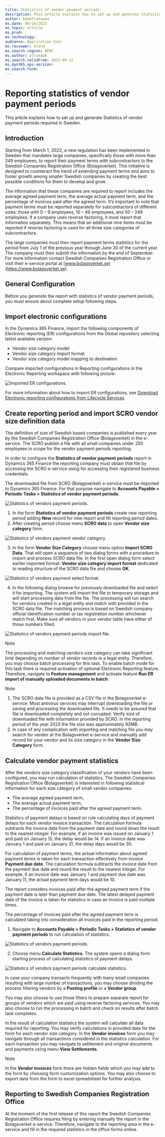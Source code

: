 ```yaml
---
title: Statistics of vendor payment periods
description: This article explains how to set up and generate Statistics of vendor payment periods required in Sweden.
author: AdamTrukawka
ms.date: 08/10/2023
ms.topic: article
ms.prod: 
ms.technology: 
audience: Application User
ms.reviewer: kfend
ms.search.region: APAC
ms.author: atrukawk
ms.search.validFrom: 2023-09-12
ms.dyn365.ops.version: 
ms.search.form: 
---
```


# Reporting statistics of vendor payment periods

This article explains how to set up and generate Statistics of vendor payment periods required in Sweden.

## Introduction

Starting from March 1, 2022, a new regulation has been implemented in Sweden that mandates large companies, specifically those with more than 249 employees, to report their payment terms with subcontractors to the Swedish Companies Registration Office (Bolagsverket). This initiative is designed to counteract the trend of extending payment terms and aims to foster growth among smaller Swedish companies by creating the best possible conditions for them to develop and grow.

The information that these companies are required to report includes the average agreed payment term, the average actual payment term, and the percentage of invoices paid after the agreed term. It’s important to note that payment terms must be reported separately for subcontractors of different sizes: those with 0 – 9 employees, 10 – 49 employees, and 50 – 249 employees. If a company uses reverse factoring, it must report that information separately. This means that an additional nine items must be reported if reverse factoring is used for all three size categories of subcontractors.

The large companies must then report payment terms statistics for the period from July 1 of the previous year through June 30 of the current year. The company must then submit the information by the end of September. For more information contact Swedish Companies Registration Office or visit their e-service portal at [www.bolagsverket.se](https://www.bolagsverket.se).

## General Configuration
Before you generate the report with statistics of vendor payment periods, you must ensure about complete setup following steps. 

## Import electronic configurations
In the Dynamics 365 Finance, import the following components of Electronic reporting (ER) configurations from the Global repository selecting latest available version:
-	Vendor size category model
-	Vendor size category import format 
-	Vendor size category model mapping to destination

Compare imported configurations in Reporting configurations in the Electronic Reporting workspace with following picture:

![Imported ER configurations.](media/emea-swe-pay-period-er-formats.png)

For more information about how to import ER configurations, see [Download Electronic reporting configurations from Lifecycle Services](https://learn.microsoft.com/en-us/dynamics365/fin-ops-core/dev-itpro/analytics/download-electronic-reporting-configuration-lcs)

## Create reporting period and import SCRO vendor size definition data
The definition of size of Swedish based companies is published every year by the Swedish Companies Registration Office (Bolagsverket) in the e-service. The SCRO publish a file with all small companies under 250 employees in scope for the vendor payment periods reporting. 

In order to configure the **Statistics of vendor payment periods** report in Dynamics 365 Finance the reporting company must obtain that file by accessing the SCRO e-service using for accessing their registered business credentials.

The downloaded file from SCRO (Bolagsverket) e-service must be imported to Dynamics 365 Finance. For that purpose navigate to **Accounts Payable > Periodic Tasks > Statistics of vendor payment periods**.

![Statistics of vendors payment periods.](media/emea-swe-pay-period-main.png)

1. In the form **Statistics of vendor payment periods** create new reporting period adding **New** record for new report and fill reporting period dates. 
2. After creating period choose menu **SCRO data** to open **Vendor size category** form.

![Statistics of vendors payment vendor category.](media/emea-swe-pay-period-vend-category.png)

3. In the form **Vendor Size Category** choose menu option **Import SCRO Data**. That will open a sequence of two dialog forms with a procedure to import and process SCRO data file. In the first open dialog form select earlier imported format: **Vendor size category import format** dedicated to reading structure of the SCRO data file and choose **OK**.

![Statistics of vendors payment select format.](media/emea-swe-pay-period-Import-map.png)

4. In the following dialog browse for previously downloaded file and select it for importing. The system will import the file to temporary storage and will start processing data from the file. The processing will run search for vendors created in a legal entity and match with provided in the SCRO data file. The matching process is based on Swedish company official identification number or tax registration number whichever match first. Make sure all vendors in your vendor table have either of those numbers filled.

![Statistics of vendors payment periods import file.](media/emea-swe-pay-period-Import-file.png)

   >[!NOTE]
   > The processing and matching vendors size category can take significant time depending on number of vendor records in a legal entity. Therefore, you may choose batch processing for this task. To enable batch mode for this task there is required activation of optional Electronic Reporting feature. Therefore, navigate to **Feature management** and activate feature **Run ER import of manually uploaded documents in batch**

   >[!NOTE]
   > 1.	The SCRO data file is provided as a CSV file in the Bolagsverket e-service. Most antivirus services may interrupt downloading the file or saving and processing the downloaded file. It needs to be assured that file is downloaded completely and not corrupted. Verify size of downloaded file with information provided by SCRO. In the reporting period of the year 2023 the file size was approximately 92MB.
   > 2.	In case of any complication with importing and matching file you may search for vendor at the Bolagsverket e-service and manually add record for your vendor and its size category in the **Vendor Size Category** form.

## Calculate vendor payment statistics

After the vendors size category classification of your vendors have been configured, you may run calculation of statistics. The Swedish Companies Registration Office (Bolagsverket) is interested in following statistical information for each size category of small vendor companies:
-	The average agreed payment term,
-	The average actual payment term,
-	The percentage of invoices paid after the agreed payment term.

Statistics of payment delays is based on rule calculating days of payment delays for each vendor invoice transaction. The calculation formula subtracts the invoice date from the payment date and round down the result to the nearest integer. For example, if an invoice was issued on January 1 and paid on January 15, the delay would be 14. If an invoice date was January 1 and paid on January 31, the delay days would be 30. 

For calculation of payment terms, the actual information about agreed payment terms is taken for each transaction effectively from invoice **Payment due date**. The calculation formula subtracts the invoice date from the payment due date and round the result to the nearest integer. For example, if an invoice date was January 1 and payment due date was January 11, the actual payment term days would be 10.

The report considers invoices paid after the agreed payment term if the payment date is later than payment due date. The latest delayed payment date of the invoice is taken for statistics in case an invoice is paid multiple times.

The percentage of invoices paid after the agreed payment term is calculated taking into consideration all invoices paid in the reporting period. 

1.	Navigate to **Accounts Payable > Periodic Tasks > Statistics of vendor payment periods** to run calculation of statistics. 

![Statistics of vendors payment periods.](media/emea-swe-pay-period-main.png)

2.	Choose menu **Calculate Statistics**. The system opens a dialog form starting process of calculating statistics of payment delays. 

![Statistics of vendors payment periods calculate statistics.](media/emea-swe-pay-period-calc-stat.png)

In case your company transacts frequently with many small companies resulting with large number of transactions, you may choose dividing the process filtering vendors by a **Posting profile** or a **Vendor group**. 

You may also choose to use those filters to prepare separate report for groups of vendors which are paid using reverse factoring services. You may also choose to run the processing in batch and check on results after batch task completes. 

In the result of calculation statistics the system will calculate all data required for reporting. You may verify calculations in provided data for the form for each vendor size category. In the **Vendor invoices** form you may navigate through all transactions considered in the statistics calculation. For each transaction you may navigate to settlement and original documents and payments using menu **View Settlements**. 

   >[!Note]
   >In the **Vendor invoices** form there are hidden fields which you may add to the form by choosing form customization options. You may also choose to export data from the form to excel spreadsheet for further analysis. 

## Reporting to Swedish Companies Registration Office
At the moment of the first release of this report the Swedish Companies Registration Office requires filing by entering manually the report in the Bolagsverket e-service. Therefore, navigate to the reporting area in the e-service and fill in the required statistics in the office forms online.
